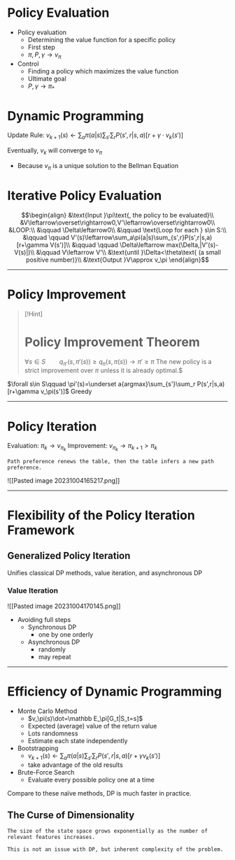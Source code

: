 # Policy Evaluation

- Policy evaluation
	- Determining the value function for a specific policy
	- First step
	- $\pi,P,\gamma\rightarrow v_\pi$
- Control
	- Finding a policy which maximizes the value function
	- Ultimate goal
	- $P,\gamma\rightarrow \pi_*$

# Dynamic Programming
Update Rule:
$v_{k+1}(s)\leftarrow \sum_a \pi(a|s)\sum_{s'}\sum_rP(s',r|s,a)[r+\gamma\cdot v_k(s')]$

Eventually, $v_{k}$ will converge to $v_\pi$
- Because $v_\pi$ is a unique solution to the Bellman Equation

# Iterative Policy Evaluation
$$\begin{align}
&\text{Input }\pi\text{, the policy to be evaluated}\\
&V\leftarrow\overset\rightarrow0,V'\leftarrow\overset\rightarrow0\\
&LOOP:\\
&\qquad \Delta\leftarrow0\\
&\qquad \text{Loop for each } s\in S:\\
&\qquad \qquad V'(s)\leftarrow\sum_a\pi(a|s)\sum_{s',r}P(s',r|s,a)[r+\gamma V(s')]\\
&\qquad \qquad \Delta\leftarrow max(\Delta,|V'(s)-V(s)|)\\
&\qquad V\leftarrow V'\\
&\text{until }\Delta<\theta\text{ (a small positive number)}\\
&\text{Output }V\approx v_\pi
\end{align}$$

---
# Policy Improvement

>[!Hint]
># Policy Improvement Theorem
>$\forall s\in S\qquad q_{\pi'}(s,\pi'(s))\ge q_\pi(s,\pi(s))\rightarrow \pi'\ge\pi$
>The new policy is a strict improvement over $\pi$ unless it is already optimal.$

$\forall s\in S\qquad \pi'(s)=\underset a{argmax}\sum_{s'}\sum_r P(s',r|s,a)[r+\gamma v_\pi(s')]$
Greedy

---
# Policy Iteration

Evaluation: $\pi_k\rightarrow v_{\pi_k}$
Improvement: $v_{\pi_k}\rightarrow \pi_{k+1}>\pi_k$

	Path preference renews the table, then the table infers a new path preference.

![[Pasted image 20231004165217.png]]

---
# Flexibility of the Policy Iteration Framework

## Generalized Policy Iteration

Unifies classical DP methods, value iteration, and asynchronous DP
### Value Iteration
![[Pasted image 20231004170145.png]]

- Avoiding full steps
	- Synchronous DP
		- one by one orderly
	- Asynchronous DP
		- randomly 
		- may repeat

---
# Efficiency of Dynamic Programming

- Monte Carlo Method
	- $v_\pi(s)\dot=\mathbb E_\pi[G_t|S_t=s]$
	- Expected (average) value of the return value
	- Lots randomness
	- Estimate each state independently
- Bootstrapping
	- $v_{k+1}(s)\leftarrow \sum_a\pi(a|s)\sum_{s'}\sum_rP(s',r|s,a)[r+\gamma v_k(s')]$
	- take advantage of the old results
- Brute-Force Search
	- Evaluate every possible policy one at a time

Compare to these naïve methods, DP is much faster in practice. 

## The Curse of Dimensionality

	The size of the state space grows exponentially as the number of relevant features increases.

	This is not an issue with DP, but inherent complexity of the problem.